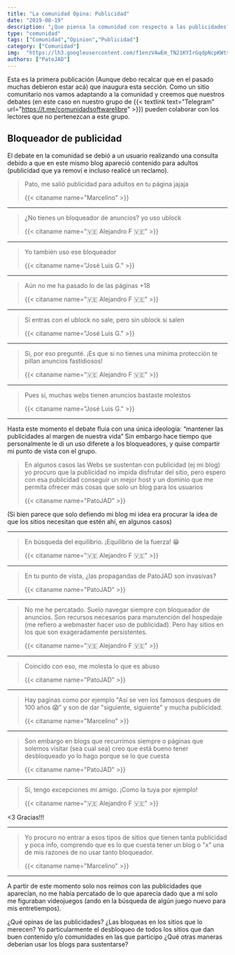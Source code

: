 ```yaml
---
title: "La comunidad Opina: Publicidad"
date: "2019-08-19"
description: "¿Que piensa la comunidad con respecto a las publicidades?"
type: "comunidad"
tags: ["Comunidad","Opinion","Publicidad"]
category: ["Comunidad"]
img:  "https://lh3.googleusercontent.com/f1enzVAwEm_TN21KYIrGqdpNcpKWtsHn6_3D0mEwliyMUoJM30Gzzlen3LVtVo3CXQQRIjnzAgo=w640-h400-e365"
authors: ["PatoJAD"]
---
```


Esta es la primera publicación (Aunque debo recalcar que en el pasado muchas debieron estar acá) que inaugura esta sección. Como un sitio comunitario nos vamos adaptando a la comunidad y creemos que nuestros debates (en este caso en nuestro grupo de {{< textlink text="Telegram" url="https://t.me/comunidadsoftwarelibre" >}}) pueden colaborar con los lectores que no pertenezcan a este grupo.



## Bloqueador de publicidad



El debate en la comunidad se debió a un usuario realizando una consulta debido a que en este mismo blog apareció contenido para adultos (publicidad que ya removí e incluso realicé un reclamo).




>Pato, me salió publicidad para adultos en tu página jajaja  
>
>{{< citaname name="Marcelino" >}}

---

>¿No tienes un bloqueador de anuncios?  yo uso ublock   
>
>{{< citaname name="🇻🇪 Alejandro F 🇻🇪" >}}

---

>Yo también uso ese bloqueador
>
>{{< citaname name="José Luis G." >}}

---

>Aún no me ha pasado lo de las páginas +18
>
>{{< citaname name="🇻🇪 Alejandro F 🇻🇪" >}}

---

>Si entras con el ublock no sale, pero sin ublock si salen
>
>{{< citaname name="José Luis G." >}}

---

>Si, por eso pregunté. ¡Es que si no tienes una mínima protección te pillan anuncios fastidiosos!
>
>{{< citaname name="🇻🇪 Alejandro F 🇻🇪" >}}

---

>Pues sí, muchas webs tienen anuncios bastaste molestos
>
>{{< citaname name="José Luis G." >}}

---


 



Hasta este momento el debate fluia con una única ideología: “mantener las publicidades al margen de nuestra vida” Sin embargo hace tiempo que personalmente le di un uso diferete a los bloqueadores, y quise compartir mi punto de vista con el grupo.



>En algunos casos las Webs se sustentan con publicidad (ej mi blog) yo procuro que la publicidad no impida disfrutar del sitio, pero espero con esa publicidad conseguir un mejor host y un dominio que me permita ofrecer más cosas que solo un blog para los usuarios
>
>{{< citaname name="PatoJAD" >}}


(Si bien parece que solo defiendo mi blog mi idea era procurar la idea de que los sitios necesitan que estén ahí, en algunos casos)

---



>En búsqueda del equilibrio. ¡Equilibrio de la fuerza! 😁
>
>{{< citaname name="🇻🇪 Alejandro F 🇻🇪" >}}

---

>En tu punto de vista, ¿las propagandas de PatoJAD son invasivas?
>
>{{< citaname name="PatoJAD" >}}

---

>No me he percatado. Suelo navegar siempre con bloqueador de anuncios. Son recursos necesarios para manutención del hospedaje (me refiero a webmaster hacer uso de publicidad). Pero hay sitios en los que son exageradamente persistentes.
>
>{{< citaname name="🇻🇪 Alejandro F 🇻🇪" >}}

---

>Coincido con eso, me molesta lo que es abuso
>
>{{< citaname name="PatoJAD" >}}

---

>Hay paginas como por ejemplo "Así se ven los famosos despues de 100 años 😱" y son de dar "siguiente, siguiente" y mucha publicidad.
>
>{{< citaname name="Marcelino" >}}

---

>Son embargo en blogs que recurrimos siempre o páginas que solemos visitar (sea cual sea) creo que está bueno tener desbloqueado yo lo hago porque se lo que cuesta
>
>{{< citaname name="PatoJAD" >}}

---

>Sí, tengo excepciones mi amigo. ¡Como la tuya por ejemplo!
>
>{{< citaname name="🇻🇪 Alejandro F 🇻🇪" >}}

<3 Gracias!!!

---

>Yo procuro no entrar a esos tipos de sitios que tienen tanta publicidad y poca info, comprendo que es lo que cuesta tener un blog o "x" una de mis razones de no usar tanto bloqueador.
>
>{{< citaname name="Marcelino" >}}

---

A partir de este momento solo nos reímos con las publicidades que aparecían, no me había percatado de lo que aparecía dado que a mí solo me figuraban videojuegos (ando en la búsqueda de algún juego nuevo para mis entretiempos).

¿Qué opinas de las publicidades? ¿Las bloqueas en los sitios que lo merecen? Yo particularmente el desbloqueo de todos los sitios que dan buen contenido y/o comunidades en las que participo ¿Qué otras maneras deberían usar los blogs para sustentarse?
